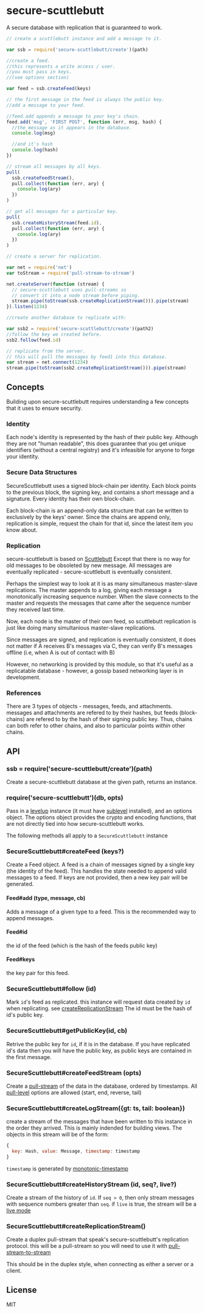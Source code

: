 # secure-scuttlebutt

A secure database with replication that is guaranteed to work.

``` js
// create a scuttlebutt instance and add a message to it.

var ssb = require('secure-scuttlebutt/create')(path)

//create a feed.
//this represents a write access / user.
//you must pass in keys.
//(see options section)

var feed = ssb.createFeed(keys)

// the first message in the feed is always the public key.
//add a message to your feed.

//feed.add appends a message to your key's chain.
feed.add('msg', 'FIRST POST', function (err, msg, hash) {
  //the message as it appears in the database.
  console.log(msg)

  //and it's hash
  console.log(hash)
})

// stream all messages by all keys.
pull(
  ssb.createFeedStream(),
  pull.collect(function (err, ary) {
    console.log(ary)
  })
)

// get all messages for a particular key.
pull(
  ssb.createHistoryStream(feed.id),
  pull.collect(function (err, ary) {
    console.log(ary)
  })
)

// create a server for replication.

var net = require('net')
var toStream = require('pull-stream-to-stream')

net.createServer(function (stream) {
  // secure-scuttlebutt uses pull-streams so
  // convert it into a node stream before piping.
  stream.pipe(toStream(ssb.createReplicationStream())).pipe(stream)
}).listen(1234)

//create another database to replicate with:

var ssb2 = require('secure-scuttlebutt/create')(path2)
//follow the key we created before.
ssb2.follow(feed.id)

// replicate from the server.
// this will pull the messages by feed1 into this database.
var stream = net.connect(1234)
stream.pipe(toStream(ssb2.createReplicationStream())).pipe(stream)
```

## Concepts

Building upon secure-scuttlebutt requires understanding a few concepts
that it uses to ensure security.

### Identity

Each node's identity is represented by the hash of their public
key. Although they are not "human readable", this does
guarantee that you get unique identifiers (without a central registry)
and it's infeasible for anyone to forge your identity.

### Secure Data Structures

SecureScuttlebutt uses a signed block-chain per identity.
Each block points to the previous block,
the signing key, and contains a short message
and a signature. Every identity has their own block-chain.

Each block-chain is an append-only data structure that
can be written to exclusively by the keys' owner.
Since the chains are append only, replication is simple,
request the chain for that id, since the latest item you know about.

### Replication

secure-scuttlebutt is based on [Scuttlebutt](http://www.cs.cornell.edu/home/rvr/papers/flowgossip.pdf)
Except that there is no way for old messages to be obsoleted by new message.
All messages are eventually replicated - secure-scuttlebutt is eventually consistent.

Perhaps the simplest way to look at it is as many simultaneous
master-slave replications. The master appends to a log,
giving each message a monotonically increasing sequence number.
When the slave connects to the master and requests the messages
that came after the sequence number they received last time.

Now, each node is the master of their own feed, so scuttlebutt
replication is just like doing many simultanious master-slave replications.

Since messages are signed, and replication is eventually consistent,
it does not matter if A receives B's messages via C, they can verify
B's messages offline (i.e, when A is out of contact with B)

However, no networking is provided by this module, so that it's
useful as a replicatable database - however, a gossip based networking
layer is in development.

### References

There are 3 types of objects - messages, feeds, and attachments.
messages and attachments are refered to by their hashes,
but feeds (block-chains) are refered to by the hash of their
signing public key. Thus, chains can both refer to other chains,
and also to particular points _within_ other chains.

## API

### ssb = require('secure-scuttlebutt/create')(path)

Create a secure-scuttlebutt database at the given path,
returns an instance.

### require('secure-scuttlebutt')(db, opts)

Pass in a [levelup](https://github.com/rvagg/node-levelup) instance
(it must have [sublevel](https://github.com/dominictarr/level-sublevel) installed),
and an options object. The options object provides the crypto
and encoding functions, that are not directly tied into how
secure-scuttlebutt works.

The following methods all apply to a `SecureScuttlebutt` instance

### SecureScuttlebutt#createFeed (keys?)

Create a Feed object. A feed is a chain of messages signed
by a single key (the identity of the feed).
This handles the state needed to append valid messages to a feed.
If keys are not provided, then a new key pair will be generated.

#### Feed#add (type, message, cb)

Adds a message of a given type to a feed.
This is the recommended way to append messages.

#### Feed#id

the id of the feed (which is the hash of the feeds public key)

#### Feed#keys

the key pair for this feed.

### SecureScuttlebutt#follow (id)

Mark `id`'s feed as replicated. this instance will request
data created by `id` when replicating.
see [createReplicationStream](#createReplicationStream)
The id must be the hash of id's public key.

### SecureScuttlebutt#getPublicKey(id, cb)

Retrive the public key for `id`, if it is in the database.
If you have replicated id's data then you will have the public key,
as public keys are contained in the first message.

### SecureScuttlebutt#createFeedStream (opts)

Create a [pull-stream](https://github.com/dominictarr/pull-stream)
of the data in the database, ordered by timestamps.
All [pull-level](https://github.com/dominictarr/pull-level) options
are allowed (start, end, reverse, tail)

### SecureScuttlebutt#createLogStream({gt: ts, tail: boolean})

create a stream of the messages that have been written to this instance
in the order they arrived. This is mainly indended for building views.
The objects in this stream will be of the form:

``` js
{
  key: Hash, value: Message, timestamp: timestamp
}
```
`timestamp` is generated by
[monotonic-timestamp](https://github.com/dominictarr/monotonic-timestamp)

### SecureScuttlebutt#createHistoryStream (id, seq?, live?)

Create a stream of the history of `id`. If `seq > 0`, then
only stream messages with sequence numbers greater than `seq`.
if `live` is true, the stream will be a
[live mode](https://github.com/dominictarr/pull-level#example---reading)

### SecureScuttlebutt#createReplicationStream()

Create a duplex pull-stream that speak's secure-scuttlebutt's replication protocol.
this will be a pull-stream so you will need to use it with 
[pull-stream-to-stream](https://github.com/dominictarr/pull-stream-to-stream)

This should be in the duplex style, when connecting as either a server or a client.

## License

MIT
